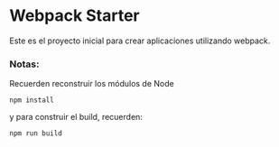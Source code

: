 # Webpack Starter 

Este es el proyecto inicial para crear aplicaciones utilizando webpack.

### Notas:
Recuerden reconstruir los módulos de Node
```
npm install
```
y para construir el build, recuerden:
```
npm run build
```